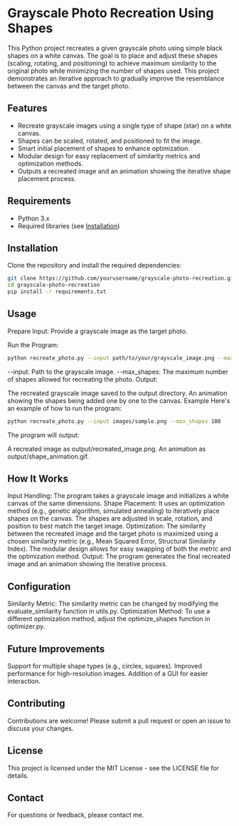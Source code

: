 # Grayscale Photo Recreation Using Shapes

This Python project recreates a given grayscale photo using simple black shapes on a white canvas. The goal is to place and adjust these shapes (scaling, rotating, and positioning) to achieve maximum similarity to the original photo while minimizing the number of shapes used. This project demonstrates an iterative approach to gradually improve the resemblance between the canvas and the target photo.

## Features

- Recreate grayscale images using a single type of shape (star) on a white canvas.
- Shapes can be scaled, rotated, and positioned to fit the image.
- Smart initial placement of shapes to enhance optimization.
- Modular design for easy replacement of similarity metrics and optimization methods.
- Outputs a recreated image and an animation showing the iterative shape placement process.

## Requirements

- Python 3.x
- Required libraries (see [Installation](#installation))

## Installation

Clone the repository and install the required dependencies:

```bash
git clone https://github.com/yourusername/grayscale-photo-recreation.git
cd grayscale-photo-recreation
pip install -r requirements.txt
```

## Usage

Prepare Input: Provide a grayscale image as the target photo.

Run the Program:

```bash
python recreate_photo.py --input path/to/your/grayscale_image.png --max_shapes 100
```

--input: Path to the grayscale image.
--max_shapes: The maximum number of shapes allowed for recreating the photo.
Output:

The recreated grayscale image saved to the output directory.
An animation showing the shapes being added one by one to the canvas.
Example
Here's an example of how to run the program:

```bash
python recreate_photo.py --input images/sample.png --max_shapes 100
```

The program will output:

A recreated image as output/recreated_image.png.
An animation as output/shape_animation.gif.

## How It Works

Input Handling: The program takes a grayscale image and initializes a white canvas of the same dimensions.
Shape Placement: It uses an optimization method (e.g., genetic algorithm, simulated annealing) to iteratively place shapes on the canvas. The shapes are adjusted in scale, rotation, and position to best match the target image.
Optimization: The similarity between the recreated image and the target photo is maximized using a chosen similarity metric (e.g., Mean Squared Error, Structural Similarity Index). The modular design allows for easy swapping of both the metric and the optimization method.
Output: The program generates the final recreated image and an animation showing the iterative process.

## Configuration

Similarity Metric: The similarity metric can be changed by modifying the evaluate_similarity function in utils.py.
Optimization Method: To use a different optimization method, adjust the optimize_shapes function in optimizer.py.

## Future Improvements

Support for multiple shape types (e.g., circles, squares).
Improved performance for high-resolution images.
Addition of a GUI for easier interaction.

## Contributing

Contributions are welcome! Please submit a pull request or open an issue to discuss your changes.

## License

This project is licensed under the MIT License - see the LICENSE file for details.

## Contact

For questions or feedback, please contact me.
